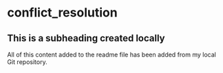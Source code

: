 # conflict_resolution

## This is a subheading created locally

All of this content added to the readme file has been added from my local Git repository.
